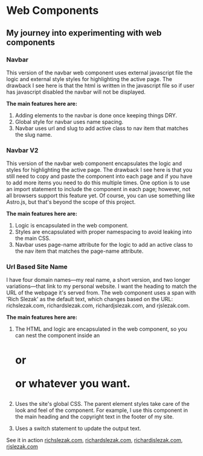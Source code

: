 # Web Components

## My journey into experimenting with web components

### Navbar

This version of the navbar web component uses external javascript file the logic and external style styles for highlighting the active page. The drawback I see here is that the html is written in the javascript file so if user has javascript disabled the navbar will not be displayed.

**The main features here are:**

1. Adding elements to the navbar is done once keeping things DRY.
2. Global style for navbar uses name spacing.
3. Navbar uses url and slug to add active class to nav item that matches the slug name.

### Navbar V2

This version of the navbar web component encapsulates the logic and styles for highlighting the active page. The drawback I see here is that you still need to copy and paste the component into each page and if you have to add more items you need to do this multiple times. One option is to use an import statement to include the component in each page; however, not all browsers support this feature yet. Of course, you can use something like Astro.js, but that's beyond the scope of this project.

**The main features here are:**

1. Logic is encapsulated in the web component.
2. Styles are encapsulated with proper namespacing to avoid leaking into the main CSS.
3. Navbar uses page-name attribute for the logic to add an active class to the nav item that matches the page-name attribute.

### Url Based Site Name

I have four domain names—my real name, a short version, and two longer variations—that link to my personal website. I want the heading to match the URL of the webpage it's served from. The web component uses a span with 'Rich Slezak' as the default text, which changes based on the URL: richslezak.com, richardslezak.com, richardjslezak.com, and rjslezak.com.

**The main features here are:**

1. The HTML and logic are encapsulated in the web component, so you can nest the component inside an <h1> or <p> or whatever you want.

2. Uses the site's global CSS. The parent element styles take care of the look and feel of the component. For example, I use this component in the main heading and the copyright text in the footer of my site.

3. Uses a switch statement to update the output text.

See it in action [richslezak.com](https://richslezak.com/), [richardslezak.com](https://richardslezak.com/), [richardjslezak.com](https://richardjslezak.com/), [rjslezak.com](https://rjslezak.com/)
